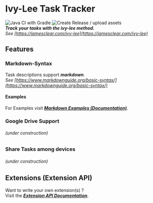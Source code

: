 # Ivy-Lee Task Tracker
![Java CI with Gradle](https://github.com/ottx96/ivy-lee/workflows/Java%20CI%20with%20Gradle/badge.svg)
![Create Release / upload assets](https://github.com/ottx96/ivy-lee/workflows/Create%20Release%20/%20upload%20assets/badge.svg)  
**_Track your tasks with the ivy-lee method._**  
_See [https://jamesclear.com/ivy-lee](https://jamesclear.com/ivy-lee)_

## Features

### Markdown-Syntax

Task descriptions support _**markdown**_.  
_See [https://www.markdownguide.org/basic-syntax/](https://www.markdownguide.org/basic-syntax/)_

#### Examples

For Examples visit [**_Markdown Examples (Documentation)_**](documentation/MARKDOWN_EXAMPLES.md).

### Google Drive Support
###### (under construction)

### Share Tasks among devices
###### (under construction)

##  Extensions (Extension API)
Want to write your own extension(s) ?   
Visit the [**_Extension API Documentation_**](documentation/EXTENSION_API.md).
